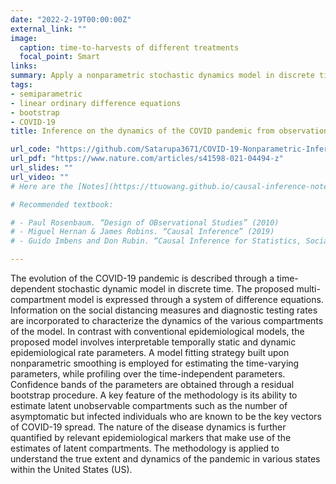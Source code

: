 ```yaml
---
date: "2022-2-19T00:00:00Z"
external_link: ""
image:
  caption: time-to-harvests of different treatments
  focal_point: Smart
links:
summary: Apply a nonparametric stochastic dynamics model in discrete time for describing the evolution of the COVID-19 pandemic through a system of linear Ordinary Difference Equations that represents the various states or stages of the disease.
tags:
- semiparametric
- linear ordinary difference equations
- bootstrap
- COVID-19
title: Inference on the dynamics of the COVID pandemic from observational data

url_code: "https://github.com/Satarupa3671/COVID-19-Nonparametric-Inference"
url_pdf: "https://www.nature.com/articles/s41598-021-04494-z"
url_slides: ""
url_video: ""
# Here are the [Notes](https://ttuowang.github.io/causal-inference-notes/).

# Recommended textbook:

# - Paul Rosenbaum. “Design of OBservational Studies” (2010)
# - Miguel Hernan & James Robins. “Causal Inference” (2019)
# - Guido Imbens and Don Rubin. “Causal Inference for Statistics, Social, and Biomedical Sciences” (2015)

---
```


The evolution of the COVID-19 pandemic is described through a time-dependent stochastic dynamic model in discrete time. The proposed multi-compartment model is expressed through a system of difference equations. Information on the social distancing measures and diagnostic testing rates are incorporated to characterize the dynamics of the various compartments of the model. In contrast with conventional epidemiological models, the proposed model involves interpretable temporally static and dynamic epidemiological rate parameters. A model fitting strategy built upon nonparametric smoothing is employed for estimating the time-varying parameters, while profiling over the time-independent parameters. Confidence bands of the parameters are obtained through a residual bootstrap procedure. A key feature of the methodology is its ability to estimate latent unobservable compartments such as the number of asymptomatic but infected individuals who are known to be the key vectors of COVID-19 spread. The nature of the disease dynamics is further quantified by relevant epidemiological markers that make use of the estimates of latent compartments. The methodology is applied to understand the true extent and dynamics of the pandemic in various states within the United States (US).
